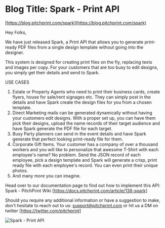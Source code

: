 # **Blog Title**: Spark - Print API

[https://blog.pitchprint.com/spark](https://blog.pitchprint.com/spark)

Hey Folks,

We have just released Spark, a Print API that allows you to generate print-ready PDF files from a single design template without going into
the designer.

This system is designed for creating print files on the fly, replacing texts and images per copy. For your customers that are too busy to
edit designs, you simply get their details and send to Spark.


USE CASES

 1. Estate or Property Agents who need to print their business cards, create flyers, house for sale/rent signages etc. They can simply post
    in the details and have Spark create the design files for you from a chosen template.
 2. Direct Marketing mails can be generated dynamically without having your customers edit designs. With a proper set up, you can have them
    pick their designs, upload the name records of their target audience and have Spark generate the PDF file for each target.
 3. Busy Party planners can send in the event details and have Spark generate that perfect looking print-ready file for them.
 4. Corporate Gift Items. Your customer has a company of over a thousand workers and you will like to personalize that awesome T-Shirt with
    each employee's name? No problem. Send the JSON record of each employee, pick a design template and Spark will generate a crisp, print
    ready file with each employee's record. You can even print their unique photos.
 5. And many more you can imagine.

Head over to our documentation page to find out how to implement this API: Spark - PitchPrint Wiki
[https://docs.pitchprint.com/article/138-spark]

Should you require any additional information or have a suggestion to make, don't hesitate to reach out to us: support@pitchprint.com or hit
us a DM on twitter [https://twitter.com/pitchprint]

![Spark - Print API](https://blog.pitchprint.com/content/images/2021/07/Spark.png)


